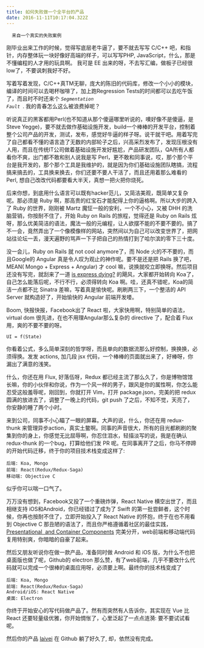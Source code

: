 ```yaml
---
title: 如何失败做一个全平台的产品
date: 2016-11-11T10:17:04.322Z
---
```


```
  来自一个真实的失败案例
```


刚毕业出来工作的时候，觉得写底层老牛逼了，要不就去写写 C/C++ 吧，和指针，内存整体玩一块好像好高端的样子，可以写写PHP, JavaScript，什么，那是不懂编程的人才用的玩具啊。 我可是 EE 出来的呀，不去写汇编，做板子已经很 low了，不要讽刺我好不好。

写着写着发现，C/C++真TM无聊，庞大的陈旧的代码库，修改一个小小的模块，编译的时间可以去喝杯咖啡了，加上跑Regression Tests的时间都可以去吃午饭了，而且时不时还来个 <code>*Segmentation Fault* </code>. 我的青春怎么这么被浪费掉呢？



听说真正的黑客都用Perl(也不知道从那个傻逼哪里听说的，噢好像不是傻逼，是Steve Yegge)，要不就去做作基础设施开发，build一个棒棒的开发平台，控制着整个公司产品的开发，测试，发布，感觉好牛逼的样子呀。说干就干吧。用着写完了自己都看不懂的语言造了无数的内部轮子之后，兴高采烈发布了，发现压根没有人用，而且在传统IT公司做着基础设施开发好尴尬，产品研发团队，QA所有人都看你不爽，出门都不敢和别人说我是写 Perl，更不敢和同事说，哎，那个那个平台是我开发的，那个那个工具是我维护的，就是因为你们基础设施团队瞎搞，流程搞来搞去的，工具换来换去，你们还要不要人干活了，而且还用着那么难看的 Perl, 想自己改改代码都要看大半天，真想一把火把你烧死。



后来你想，到底用什么语言可以既有hacker范儿，又简洁美观，既简单又复杂呢。那必须是 Ruby 啊，那高贵的红宝石才能配得上你的逼格啊。所以大步的跨入了 Ruby 的世界，刚刚被 Martz 魔怔一般的安利，一个不小心，又被 DHH 的洗脑营销，你按耐不住了，开始 Ruby on Rails 的旅程，觉得还是 Ruby on Rails 炫呀，那么优美简洁的语法，魔法一般的元编程，让人欲摆不能的不要不要的。搞了不一会，竟然弄出了一个像模像样的网站，突然间以为自己可以改变世界了，把网站往论坛一丢，漫天遍野的骂声一下子把自己的热情打到了哈尔滨的零下三十度。

没一会儿，Ruby on Rails 就 not cool anymore了，而 Node 火的不不要的，而且Google的 Angular 真是令人叹为观止的神作呢。要不是还是把 Rails 换了吧，MEAN( Mongo + Express + Angular) 才 cool 嘛，说换就咬立即换呀。然后项目还没有写完，就刮来了一道 [is express dying?](https://github.com/expressjs/express/issues/2844) 的飓风，大家都开始转向 Koa了，自己怎么能落后呢，不行不行，必须得转向 Koa 啊。哇，还真不错呢，Koa的简洁一点都不比 Sinatra 差嘛，写着真是愉快呢。刷刷两三下，一个整洁的 API Server 就构造好了，开始愉快的 Angular 前端开发喽。



Boom, 快报快报，Facebook出了 React 啦，大家快用啊，特别简单的语法，virtual dom 很先进，在也不用理Angular那么复杂的 directive 了，配合着 Flux 用，爽的不要不要的呀。

```
UI = f(State)
```

 你看着公式，多么简单深刻的哲学呀，而且单向的数据流那么好控制，换换换，必须得换。发发 actions, 加几段 jsx 代码，一个棒棒的页面就出来了，好棒呀，你漏出了满意的浅笑。



什么，你还在用 Flux, 好落伍呀，Redux 都已经主流了那么久了，你是博物馆馆长嘛，你的小伙伴和你说，作为一个风一样的男子，跟风是你的属性啊，你怎么能忍受这般羞辱呢，刚回到，你就打开 Vim，打开 package.json，完美的把 redux 圆满的放进去了，调整了一晚上的代码，git push 了之后，不知不觉，天亮了，你安静的睡了两个小时。

来到公司，同事不小心瞄了一眼的屏幕。大声的说，什么，你还在用 redux-thunk 来管理异步action，真实土鳖啊。同事的声音很大，所有的目光都刷刷的聚集到你的身上，你感觉无比屈辱啊，你忍住泪水，轻描淡写的说，我是在确认 redux-thunk 的一个bug，打算给他们发 PR 呢。在同事离开了之后，你马不停蹄的开始代码迁移，终于你的项目技术栈变成这样了:

```
后端: Koa, Mongo
前端: React(Redux/Redux-Saga)
移动端: Objective C
```

似乎你可以喘一口气了。


万万没有想到，Facebook又投了一个重磅炸弹，React Native 横空出世了，而且相继支持 iOS和Android，你已经错过了成为了 Swift 的第一批尝鲜者，这个时候，你再也按耐不住了，立即开始投入了 React Native 的怀抱，终于在也不用看到 Objective C 那丑陋的语法了，而且你严格遵循着社区的最佳实践，[Presentational  and Container Components](https://medium.com/@dan_abramov/smart-and-dumb-components-7ca2f9a7c7d0) 完美分开，web前端和移动端代码复用特别爽，你暗暗的自豪了起来。



然后又朋友听说你在做一款产品，准备同时做 Android 和 iOS 版，为什么不也把桌面版也做了呢，Github的 electron 那么赞，有了web前端，几乎不要改什么代码就可以完成一个很棒的桌面应用呀，必须要上啊。最终你的技术栈变成了

```
后端: Koa, Mongo
前端: React(Redux/Redux-Saga)
Android/iOS: React Native
桌面: Electron
```

你终于开始安心的写代码做产品了。然有而突然有人告诉你，其实现在 Vue 比 React 还要轻量级优雅，你开始惆怅了，心里泛起了一点点涟漪: 要不要试试看呢。

然后你的产品 [laivei](https://github.com/metrue/Laivei) 在 Github 躺了好久了, 却，依然没有完成。
